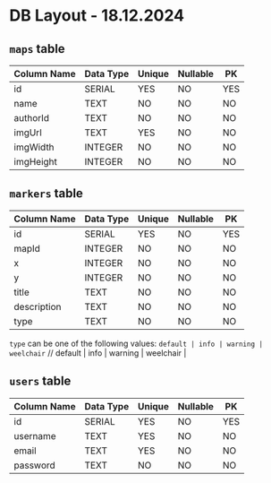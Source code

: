 # DB Layout - 18.12.2024

## `maps` table

| Column Name | Data Type | Unique | Nullable | PK  |
| ----------- | --------- | ------ | -------- | --- |
| id          | SERIAL    | YES    | NO       | YES |
| name        | TEXT      | NO     | NO       | NO  |
| authorId    | TEXT      | NO     | NO       | NO  |
| imgUrl      | TEXT      | YES    | NO       | NO  |
| imgWidth    | INTEGER   | NO     | NO       | NO  |
| imgHeight   | INTEGER   | NO     | NO       | NO  |

## `markers` table

| Column Name | Data Type | Unique | Nullable | PK  |
| ----------- | --------- | ------ | -------- | --- |
| id          | SERIAL    | YES    | NO       | YES |
| mapId       | INTEGER   | NO     | NO       | NO  |
| x           | INTEGER   | NO     | NO       | NO  |
| y           | INTEGER   | NO     | NO       | NO  |
| title       | TEXT      | NO     | NO       | NO  |
| description | TEXT      | NO     | NO       | NO  |
| type        | TEXT      | NO     | NO       | NO  |

`type` can be one of the following values: `default | info | warning | weelchair` // default | info | warning | weelchair |

## `users` table

| Column Name | Data Type | Unique | Nullable | PK  |
| ----------- | --------- | ------ | -------- | --- |
| id          | SERIAL    | YES    | NO       | YES |
| username    | TEXT      | YES    | NO       | NO  |
| email       | TEXT      | YES    | NO       | NO  |
| password    | TEXT      | NO     | NO       | NO  |
